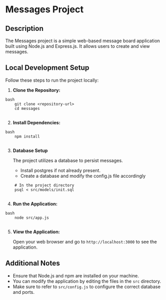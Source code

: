 # Messages Project

## Description

The Messages project is a simple web-based message board application built using Node.js and Express.js. It allows users to create and view messages.

## Local Development Setup

Follow these steps to run the project locally:

1.  **Clone the Repository:**
```
bash
    git clone <repository-url>
    cd messages
    
```
2.  **Install Dependencies:**
```
bash
    npm install
    
```
3.  **Database Setup**

    The project utilizes a database to persist messages.

    *   Install postgres if not already present.
    *   Create a database and modify the config.js file accordingly
```
    # In the project directory
    psql < src/models/init.sql
    
```
4.  **Run the Application:**
```
bash
    node src/app.js
    
```
5.  **View the Application:**

    Open your web browser and go to `http://localhost:3000` to see the application.

## Additional Notes

*   Ensure that Node.js and npm are installed on your machine.
*   You can modify the application by editing the files in the `src` directory.
*   Make sure to refer to `src/config.js` to configure the correct database and ports.